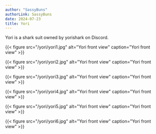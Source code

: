 ```yaml
---
author: "SassyBuns"
authorLink: SassyBuns
date: 2024-07-23
title: Yori
---
```


Yori is a shark suit owned by yorishark on Discord.

{{< figure src="/yori/yori1.jpg" alt="Yori front view" caption="Yori front view" >}}

{{< figure src="/yori/yori2.jpg" alt="Yori front view" caption="Yori front view" >}}

{{< figure src="/yori/yori3.jpg" alt="Yori front view" caption="Yori front view" >}}

{{< figure src="/yori/yori4.jpg" alt="Yori front view" caption="Yori front view" >}}

{{< figure src="/yori/yori5.jpg" alt="Yori front view" caption="Yori front view" >}}

{{< figure src="/yori/yori6.jpg" alt="Yori front view" caption="Yori front view" >}}